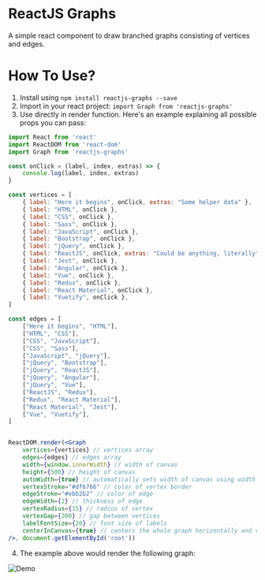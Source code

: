 # ReactJS Graphs
A simple react component to draw branched graphs consisting of vertices and edges.

# How To Use?

1. Install using `npm install reactjs-graphs --save`
2. Import in your react project: `import Graph from 'reactjs-graphs'`
3. Use directly in render function. Here's an example explaining all possible props you can pass:

```jsx
import React from 'react'
import ReactDOM from 'react-dom'
import Graph from 'reactjs-graphs'

const onClick = (label, index, extras) => {
	console.log(label, index, extras)
}

const vertices = [
	{ label: "Here it begins", onClick, extras: "Some helper data" },
	{ label: "HTML", onClick },
	{ label: "CSS", onClick },
	{ label: "Sass", onClick },
	{ label: "JavaScript", onClick },
	{ label: "Bootstrap", onClick },
	{ label: "jQuery", onClick },
	{ label: "ReactJS", onClick, extras: "Could be anything, literally" },
	{ label: "Jest", onClick },
	{ label: "Angular", onClick },
	{ label: "Vue", onClick },
	{ label: "Redux", onClick },
	{ label: "React Material", onClick },
	{ label: "Vuetify", onClick },
]

const edges = [
	["Here it begins", "HTML"],
	["HTML", "CSS"],
	["CSS", "JavaScript"],
	["CSS", "Sass"],
	["JavaScript", "jQuery"],
	["jQuery", "Bootstrap"],
	["jQuery", "ReactJS"],
	["jQuery", "Angular"],
	["jQuery", "Vue"],
	["ReactJS", "Redux"],
	["Redux", "React Material"],
	["React Material", "Jest"],
	["Vue", "Vuetify"],
]


ReactDOM.render(<Graph 
	vertices={vertices} // vertices array
	edges={edges} // edges array
	width={window.innerWidth} // width of canvas
	height={500} // height of canvas
	autoWidth={true} // automatically sets width of canvas using width of graph
	vertexStroke="#df6766" // color of vertex border
	edgeStroke="#ebb2b2" // color of edge 
	edgeWidth={2} // thickness of edge
	vertexRadius={15} // radius of vertex
	vertexGap={200} // gap between vertices
	labelFontSize={20} // font size of labels
	centerInCanvas={true} // centers the whole graph horizontally and vertically
/>, document.getElementById('root'))
```

4. The example above would render the following graph:

![Demo](https://raw.githubusercontent.com/codedamn/reactjs-graphs/master/graph.png)